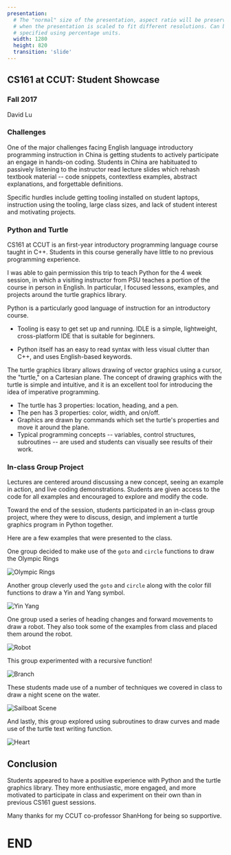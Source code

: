 ```yaml
---
presentation:
  # The "normal" size of the presentation, aspect ratio will be preserved
  # when the presentation is scaled to fit different resolutions. Can be
  # specified using percentage units.
  width: 1280
  height: 820
  transition: 'slide'
---
```


<!-- slide data-transition="zoom"-->
## CS161 at CCUT: Student Showcase
### Fall 2017

David Lu

<!-- slide data-transition="convex" align="left"-->
### Challenges

One of the major challenges facing English language introductory programming instruction in China is getting students to actively participate an engage in hands-on coding. Students in China are habituated to passively listening to the instructor read lecture slides which rehash textbook material -- code snippets, contextless examples, abstract explanations, and forgettable definitions.

<!-- slide data-transition="convex" vertical=true align="left"-->

Specific hurdles include getting tooling installed on student laptops, instruction using the tooling, large class sizes, and lack of student interest and motivating projects.

<!-- slide data-transition="convex" align="left"-->
### Python and Turtle
CS161 at CCUT is an first-year introductory programming language course taught in C++. Students in this course generally have little to no previous programming experience.

I was able to gain permission this trip to teach Python for the 4 week session, in which a visiting instructor from PSU teaches a portion of the course in person in English. In particular, I focused lessons, examples, and projects around the turtle graphics library.

<!-- slide data-transition="convex" vertical=true align="left"-->

Python is a particularly good language of instruction for an introductory course.

* Tooling is easy to get set up and running. IDLE is a simple, lightweight, cross-platform IDE that is suitable for beginners.

* Python itself has an easy to read syntax with less visual clutter than C++, and uses English-based keywords.

<!-- slide data-transition="convex" vertical=true align="left"-->
The turtle graphics library allows drawing of vector graphics using a cursor, the "turtle," on a Cartesian plane. The concept of drawing graphics with the turtle is simple and intuitive, and it is an excellent tool for introducing the idea of imperative programming.

* The turtle has 3 properties: location, heading, and a pen.
* The pen has 3 properties: color, width, and on/off.
* Graphics are drawn by commands which set the turtle's properties and move it around the plane.
* Typical programming concepts -- variables, control structures, subroutines -- are used and students can visually see results of their work.

<!-- slide data-transition="zoom" align="left"-->
### In-class Group Project
Lectures are centered around discussing a new concept, seeing an example in action, and live coding demonstrations. Students are given access to the code for all examples and encouraged to explore and modify the code.

Toward the end of the session, students participated in an in-class group project, where they were to discuss, design, and implement a turtle graphics program in Python together.

Here are a few examples that were presented to the class.

<!-- slide data-transition="convex" -->
One group decided to make use of the `goto` and `circle` functions to draw the Olympic Rings

<!-- slide  data-transition="convex" -->
![Olympic Rings](OlympicRings.png)

<!-- slide data-transition="convex" -->
Another group cleverly used the `goto` and `circle` along with the color fill functions to draw a Yin and Yang symbol.

<!-- slide data-transition="convex" -->
![Yin Yang](YinYang.png)

<!-- slide data-transition="convex" -->
One group used a series of heading changes and forward movements to draw a robot. They also took some of the examples from class and placed them around the robot.

<!-- slide data-transition="convex" -->
![Robot](Robot.png)

<!-- slide data-transition="convex" -->
This group experimented with a recursive function!

<!-- slide data-transition="convex" -->
![Branch](Branch.png)

<!-- slide data-transition="convex" -->
These students made use of a number of techniques we covered in class to draw a night scene on the water.

<!-- slide data-transition="convex" -->
![Sailboat Scene](SailBoat.png)

<!-- slide data-transition="convex" -->
And lastly, this group explored using subroutines to draw curves and made use of the turtle text writing function.

<!-- slide data-transition="convex" -->
![Heart](Heart.png)

<!-- slide align="left"-->
## Conclusion
Students appeared to have a positive experience with Python and the turtle graphics library. They more enthusiastic, more engaged, and more motivated to participate in class and experiment on their own than in previous CS161 guest sessions.

Many thanks for my CCUT co-professor ShanHong for being so supportive.

<!-- slide -->
# END
